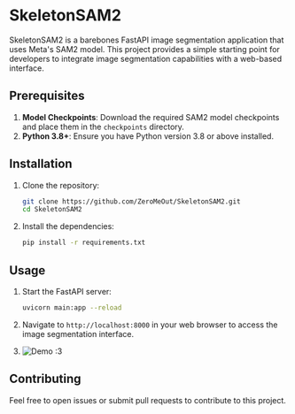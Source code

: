 


# SkeletonSAM2

SkeletonSAM2 is a barebones FastAPI image segmentation application that uses Meta's SAM2 model. This project provides a simple starting point for developers to integrate image segmentation capabilities with a web-based interface.

## Prerequisites

1. **Model Checkpoints**: Download the required SAM2 model checkpoints and place them in the `checkpoints` directory.
2. **Python 3.8+**: Ensure you have Python version 3.8 or above installed.

## Installation

1. Clone the repository:
   ```bash
   git clone https://github.com/ZeroMeOut/SkeletonSAM2.git
   cd SkeletonSAM2
   ```
   
2. Install the dependencies:
   ```bash
   pip install -r requirements.txt
   ```

## Usage

1. Start the FastAPI server:
   ```bash
   uvicorn main:app --reload
   ```

2. Navigate to `http://localhost:8000` in your web browser to access the image segmentation interface.

3.  ![Demo :3](https://github.com/user-attachments/assets/4ecf9a67-e7a5-4520-991c-de92f11d9c18)

## Contributing

Feel free to open issues or submit pull requests to contribute to this project.

